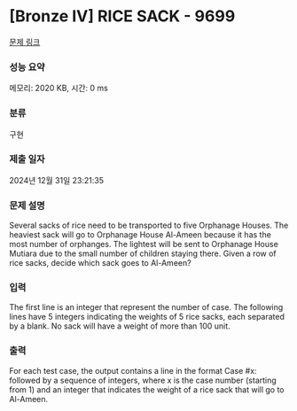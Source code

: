 # [Bronze IV] RICE SACK - 9699 

[문제 링크](https://www.acmicpc.net/problem/9699) 

### 성능 요약

메모리: 2020 KB, 시간: 0 ms

### 분류

구현

### 제출 일자

2024년 12월 31일 23:21:35

### 문제 설명

<p>Several sacks of rice need to be transported to five Orphanage Houses. The heaviest sack will go to Orphanage House Al-Ameen because it has the most number of orphanges. The lightest will be sent to Orphanage House Mutiara due to the small number of children staying there. Given a row of rice sacks, decide which sack goes to Al-Ameen?</p>

### 입력 

 <p>The first line is an integer that represent the number of case. The following lines have 5 integers indicating the weights of 5 rice sacks, each separated by a blank. No sack will have a weight of more than 100 unit.</p>

### 출력 

 <p>For each test case, the output contains a line in the format Case #x: followed by a sequence of integers, where x is the case number (starting from 1) and an integer that indicates the weight of a rice sack that will go to Al-Ameen.</p>

